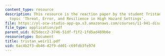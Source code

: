 ```yaml
---
content_type: resource
description: This resource is the reaction paper by the student Tristan Weir on the
  topic 'Threat, Error, and Resilience in High Hazard Settings'.
file: https://ol-ocw-studio-app-qa.s3.amazonaws.com/courses/11-941-disaster-vulnerability-and-resilience-spring-2005/6ac4b2f3db46d2f9dd01c69fdb3fe97d_tristan_weir11.pdf
file_type: application/pdf
parent_uid: 025decc2-3746-51df-f1f2-1fd5ad489b6e
resourcetype: Document
title: tristan_weir11.pdf
uid: 6ac4b2f3-db46-d2f9-dd01-c69fdb3fe97d
---
```

